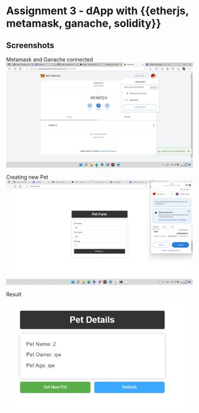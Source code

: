 # Assignment 3 - dApp with {{etherjs, metamask, ganache, solidity}}




## Screenshots

Metamask and Ganache connected 
![](https://github.com/rsapiu11a/block-assignment3/blob/main/%D0%A1%D0%BD%D0%B8%D0%BC%D0%BE%D0%BA%20%D1%8D%D0%BA%D1%80%D0%B0%D0%BD%D0%B0%202022-10-22%20000448.png)

Creating new Pet
![](https://github.com/rsapiu11a/block-assignment3/blob/main/%D0%A1%D0%BD%D0%B8%D0%BC%D0%BE%D0%BA%20%D1%8D%D0%BA%D1%80%D0%B0%D0%BD%D0%B0%202022-10-22%20001235.png)

Result
![](https://github.com/rsapiu11a/block-assignment3/blob/main/%D0%A1%D0%BD%D0%B8%D0%BC%D0%BE%D0%BA%20%D1%8D%D0%BA%D1%80%D0%B0%D0%BD%D0%B0%202022-10-22%20001318.png)
